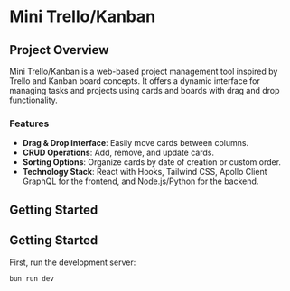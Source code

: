 # Mini Trello/Kanban

## Project Overview

Mini Trello/Kanban is a web-based project management tool inspired by Trello and Kanban board concepts. It offers a dynamic interface for managing tasks and projects using cards and boards with drag and drop functionality.

### Features

- **Drag & Drop Interface**: Easily move cards between columns.
- **CRUD Operations**: Add, remove, and update cards.
- **Sorting Options**: Organize cards by date of creation or custom order.
- **Technology Stack**: React with Hooks, Tailwind CSS, Apollo Client GraphQL for the frontend, and Node.js/Python for the backend.

## Getting Started

## Getting Started

First, run the development server:

```bash
bun run dev
```
